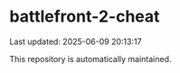 # battlefront-2-cheat

Last updated: 2025-06-09 20:13:17

This repository is automatically maintained.
